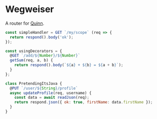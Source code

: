 # Wegweiser

A router for [Quinn](https://www.npmjs.org/package/quinn).

```js
const simpleHandler = GET `/my/scope` (req => {
  return respond().body('ok');
});

const usingDecorators = {
  @GET `/add/${Number}/${Number}`
  getSum(req, a, b) {
    return respond().body(`${a} + ${b} = ${a + b}`);
  }
};

class PretendingItsJava {
  @PUT `/user/${String}/profile`
  async updateProfile(req, username) {
    const data = await readJson(req);
    return respond.json({ ok: true, firstName: data.firstName });
  }
}
```
